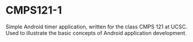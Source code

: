 CMPS121-1
=========

Simple Android timer application, written for the class CMPS 121 at UCSC. Used to illustrate the basic concepts of Android application development.
